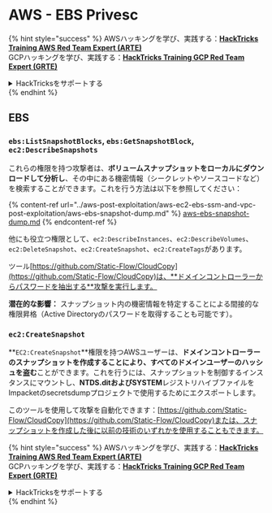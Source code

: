 # AWS - EBS Privesc

{% hint style="success" %}
AWSハッキングを学び、実践する：<img src="../../../.gitbook/assets/image (1).png" alt="" data-size="line">[**HackTricks Training AWS Red Team Expert (ARTE)**](https://training.hacktricks.xyz/courses/arte)<img src="../../../.gitbook/assets/image (1).png" alt="" data-size="line">\
GCPハッキングを学び、実践する：<img src="../../../.gitbook/assets/image (2).png" alt="" data-size="line">[**HackTricks Training GCP Red Team Expert (GRTE)**<img src="../../../.gitbook/assets/image (2).png" alt="" data-size="line">](https://training.hacktricks.xyz/courses/grte)

<details>

<summary>HackTricksをサポートする</summary>

* [**サブスクリプションプラン**](https://github.com/sponsors/carlospolop)を確認してください！
* **💬 [**Discordグループ**](https://discord.gg/hRep4RUj7f)または[**Telegramグループ**](https://t.me/peass)に参加するか、**Twitter** 🐦 [**@hacktricks\_live**](https://twitter.com/hacktricks\_live)**をフォローしてください。**
* **[**HackTricks**](https://github.com/carlospolop/hacktricks)および[**HackTricks Cloud**](https://github.com/carlospolop/hacktricks-cloud)のGitHubリポジトリにPRを提出してハッキングトリックを共有してください。**

</details>
{% endhint %}

## EBS

### `ebs:ListSnapshotBlocks`, `ebs:GetSnapshotBlock`, `ec2:DescribeSnapshots`

これらの権限を持つ攻撃者は、**ボリュームスナップショットをローカルにダウンロードして分析し**、その中にある機密情報（シークレットやソースコードなど）を検索することができます。これを行う方法は以下を参照してください：

{% content-ref url="../aws-post-exploitation/aws-ec2-ebs-ssm-and-vpc-post-exploitation/aws-ebs-snapshot-dump.md" %}
[aws-ebs-snapshot-dump.md](../aws-post-exploitation/aws-ec2-ebs-ssm-and-vpc-post-exploitation/aws-ebs-snapshot-dump.md)
{% endcontent-ref %}

他にも役立つ権限として、`ec2:DescribeInstances`、`ec2:DescribeVolumes`、`ec2:DeleteSnapshot`、`ec2:CreateSnapshot`、`ec2:CreateTags`があります。

ツール[https://github.com/Static-Flow/CloudCopy](https://github.com/Static-Flow/CloudCopy)は、**ドメインコントローラーからパスワードを抽出する**攻撃を実行します。

**潜在的な影響：** スナップショット内の機密情報を特定することによる間接的な権限昇格（Active Directoryのパスワードを取得することも可能です）。

### **`ec2:CreateSnapshot`**

**`EC2:CreateSnapshot`**権限を持つAWSユーザーは、**ドメインコントローラーのスナップショットを作成することにより、すべてのドメインユーザーのハッシュを盗む**ことができます。これを行うには、スナップショットを制御するインスタンスにマウントし、**NTDS.ditおよびSYSTEM**レジストリハイブファイルをImpacketのsecretsdumpプロジェクトで使用するためにエクスポートします。

このツールを使用して攻撃を自動化できます：[https://github.com/Static-Flow/CloudCopy](https://github.com/Static-Flow/CloudCopy)または、スナップショットを作成した後に以前の技術のいずれかを使用することもできます。

{% hint style="success" %}
AWSハッキングを学び、実践する：<img src="../../../.gitbook/assets/image (1).png" alt="" data-size="line">[**HackTricks Training AWS Red Team Expert (ARTE)**](https://training.hacktricks.xyz/courses/arte)<img src="../../../.gitbook/assets/image (1).png" alt="" data-size="line">\
GCPハッキングを学び、実践する：<img src="../../../.gitbook/assets/image (2).png" alt="" data-size="line">[**HackTricks Training GCP Red Team Expert (GRTE)**<img src="../../../.gitbook/assets/image (2).png" alt="" data-size="line">](https://training.hacktricks.xyz/courses/grte)

<details>

<summary>HackTricksをサポートする</summary>

* [**サブスクリプションプラン**](https://github.com/sponsors/carlospolop)を確認してください！
* **💬 [**Discordグループ**](https://discord.gg/hRep4RUj7f)または[**Telegramグループ**](https://t.me/peass)に参加するか、**Twitter** 🐦 [**@hacktricks\_live**](https://twitter.com/hacktricks\_live)**をフォローしてください。**
* **[**HackTricks**](https://github.com/carlospolop/hacktricks)および[**HackTricks Cloud**](https://github.com/carlospolop/hacktricks-cloud)のGitHubリポジトリにPRを提出してハッキングトリックを共有してください。**

</details>
{% endhint %}
